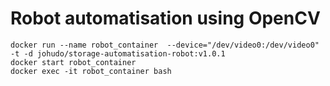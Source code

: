 # Robot automatisation using OpenCV
```
docker run --name robot_container  --device="/dev/video0:/dev/video0" -t -d johudo/storage-automatisation-robot:v1.0.1
docker start robot_container
docker exec -it robot_container bash
```
